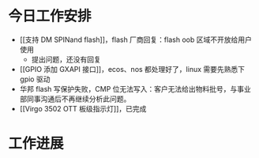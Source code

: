 



# 今日工作安排
- [[支持 DM SPINand flash]]，flash 厂商回复：flash oob 区域不开放给用户使用
	- 提出问题，还没有回复
- [[GPIO 添加 GXAPI 接口]]，ecos、nos 都处理好了，linux 需要先熟悉下 gpio 驱动
- 华邦 flash 写保护失败，CMP 位无法写入：客户无法给出物料批号，与事业部同事沟通后不再继续分析此问题。
- [[Virgo 3502 OTT 板级指示灯]]，已完成

# 工作进展




